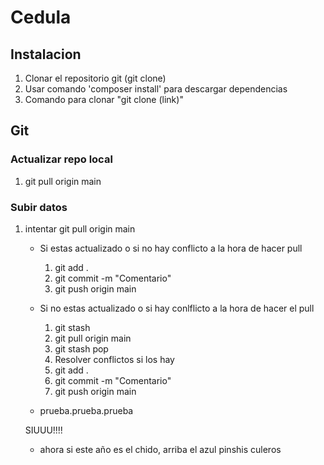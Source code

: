 # Cedula
## Instalacion
1. Clonar el repositorio git (git clone)
2. Usar comando 'composer install' para descargar dependencias
3. Comando para clonar "git clone (link)"

## Git
### Actualizar repo local
1. git pull origin main

### Subir datos
1. intentar git pull origin main

    * Si estas actualizado o si no hay conflicto a la hora de hacer pull

        1. git add . 
        2. git commit -m "Comentario"
        3. git push origin main

    * Si no estas actualizado o si hay conlflicto a la hora de hacer el pull

        1. git stash
        2. git pull origin main
        3. git stash pop
        4. Resolver conflictos si los hay 
        5. git add . 
        6. git commit -m "Comentario"
        7. git push origin main

    * prueba.prueba.prueba

    SIUUU!!!!
    * ahora si este año es el chido, arriba el azul pinshis culeros
